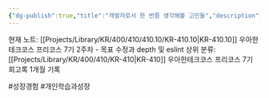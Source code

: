 ```yaml
---
{"dg-publish":true,"title":"개발자로서 한 번쯤 생각해볼 고민들","description":"한번 쯤 다들 생각해볼 만한, 정답은 없는 개발자 고민들을 정리해본 카테고리입니다.","permalink":"/projects/library/kr/400/410/410-10/kr-410-10/","dgPassFrontmatter":true,"noteIcon":"0","created":"2024-11-21T13:03:17.268+09:00","updated":"2024-11-25T15:34:27.493+09:00"}
---
```


현재 노트: [[Projects/Library/KR/400/410/410.10/KR-410.10\|KR-410.10]] 우아한테크코스 프리코스 7기 2주차 - 목표 수정과 depth 및 eslint
상위 분류: [[Projects/Library/KR/400/410/KR-410\|KR-410]] 우아한테크코스 프리코스 7기 회고록 1개월 기록

#성장경험  #개인학습과성장 